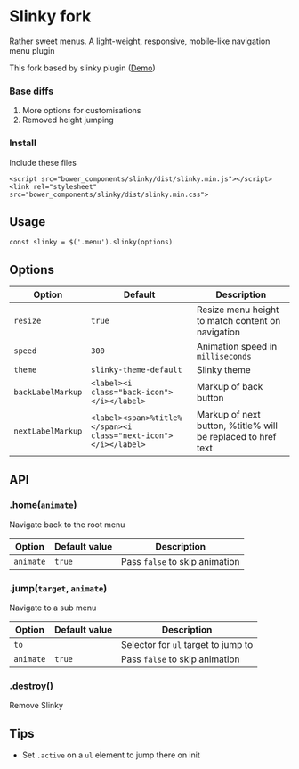 # Slinky fork

Rather sweet menus. A light-weight, responsive, mobile-like navigation menu plugin

This fork based by slinky plugin ([Demo](https://alizahid.github.io/slinky/))

### Base diffs

1. More options for customisations
2. Removed height jumping

### Install

Include these files

	<script src="bower_components/slinky/dist/slinky.min.js"></script>
	<link rel="stylesheet" src="bower_components/slinky/dist/slinky.min.css">

## Usage

    const slinky = $('.menu').slinky(options)

## Options

Option | Default | Description
------ | ------- | -----------
`resize` | `true` | Resize menu height to match content on navigation
`speed` | `300` | Animation speed in `milliseconds`
`theme` | `slinky-theme-default` | Slinky theme
`backLabelMarkup` | `<label><i class="back-icon"></i></label>` | Markup of back button
`nextLabelMarkup` | `<label><span>%title%</span><i class="next-icon"></i></label>` | Markup of next button, %title% will be replaced to href text

## API

### .home(`animate`)

Navigate back to the root menu

Option | Default value | Description
------ | ------------- | -----------
`animate` | `true` | Pass `false` to skip animation

### .jump(`target`, `animate`)

Navigate to a sub menu

Option | Default value | Description
------ | ------------- | -----------
`to` |  | Selector for `ul` target to jump to
`animate` | `true` | Pass `false` to skip animation

### .destroy()

Remove Slinky

## Tips

- Set `.active` on a `ul` element to jump there on init
